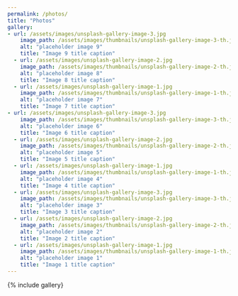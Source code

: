 ```yaml
---
permalink: /photos/
title: "Photos"
gallery:
- url: /assets/images/unsplash-gallery-image-3.jpg
    image_path: /assets/images/thumbnails/unsplash-gallery-image-3-th.jpg
    alt: "placeholder image 9"
    title: "Image 9 title caption"
  - url: /assets/images/unsplash-gallery-image-2.jpg
    image_path: /assets/images/thumbnails/unsplash-gallery-image-2-th.jpg
    alt: "placeholder image 8"
    title: "Image 8 title caption"
  - url: /assets/images/unsplash-gallery-image-1.jpg
    image_path: /assets/images/thumbnails/unsplash-gallery-image-1-th.jpg
    alt: "placeholder image 7"
    title: "Image 7 title caption"
- url: /assets/images/unsplash-gallery-image-3.jpg
    image_path: /assets/images/thumbnails/unsplash-gallery-image-3-th.jpg
    alt: "placeholder image 6"
    title: "Image 6 title caption"
  - url: /assets/images/unsplash-gallery-image-2.jpg
    image_path: /assets/images/thumbnails/unsplash-gallery-image-2-th.jpg
    alt: "placeholder image 5"
    title: "Image 5 title caption"
  - url: /assets/images/unsplash-gallery-image-1.jpg
    image_path: /assets/images/thumbnails/unsplash-gallery-image-1-th.jpg
    alt: "placeholder image 4"
    title: "Image 4 title caption"
  - url: /assets/images/unsplash-gallery-image-3.jpg
    image_path: /assets/images/thumbnails/unsplash-gallery-image-3-th.jpg
    alt: "placeholder image 3"
    title: "Image 3 title caption"
  - url: /assets/images/unsplash-gallery-image-2.jpg
    image_path: /assets/images/thumbnails/unsplash-gallery-image-2-th.jpg
    alt: "placeholder image 2"
    title: "Image 2 title caption"
  - url: /assets/images/unsplash-gallery-image-1.jpg
    image_path: /assets/images/thumbnails/unsplash-gallery-image-1-th.jpg
    alt: "placeholder image 1"
    title: "Image 1 title caption"
---
```


{% include gallery}